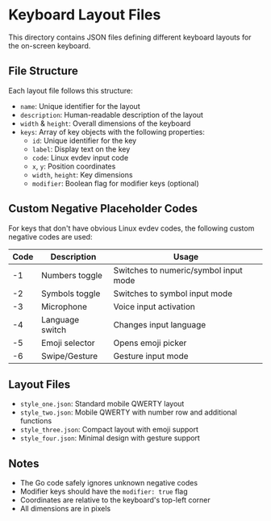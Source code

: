 # Keyboard Layout Files

This directory contains JSON files defining different keyboard layouts for the on-screen keyboard.

## File Structure

Each layout file follows this structure:
- `name`: Unique identifier for the layout
- `description`: Human-readable description of the layout
- `width` & `height`: Overall dimensions of the keyboard
- `keys`: Array of key objects with the following properties:
  - `id`: Unique identifier for the key
  - `label`: Display text on the key
  - `code`: Linux evdev input code
  - `x`, `y`: Position coordinates
  - `width`, `height`: Key dimensions
  - `modifier`: Boolean flag for modifier keys (optional)

## Custom Negative Placeholder Codes

For keys that don't have obvious Linux evdev codes, the following custom negative codes are used:

| Code | Description | Usage |
|------|-------------|--------|
| -1   | Numbers toggle | Switches to numeric/symbol input mode |
| -2   | Symbols toggle | Switches to symbol input mode |
| -3   | Microphone | Voice input activation |
| -4   | Language switch | Changes input language |
| -5   | Emoji selector | Opens emoji picker |
| -6   | Swipe/Gesture | Gesture input mode |

## Layout Files

- `style_one.json`: Standard mobile QWERTY layout
- `style_two.json`: Mobile QWERTY with number row and additional functions
- `style_three.json`: Compact layout with emoji support
- `style_four.json`: Minimal design with gesture support

## Notes

- The Go code safely ignores unknown negative codes
- Modifier keys should have the `modifier: true` flag
- Coordinates are relative to the keyboard's top-left corner
- All dimensions are in pixels
